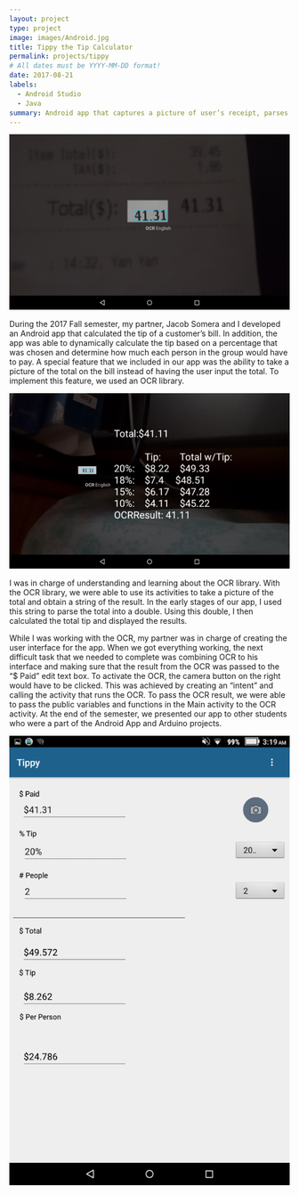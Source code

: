 ```yaml
---
layout: project
type: project
image: images/Android.jpg
title: Tippy the Tip Calculator
permalink: projects/tippy
# All dates must be YYYY-MM-DD format!
date: 2017-08-21
labels:
  - Android Studio
  - Java
summary: Android app that captures a picture of user’s receipt, parses the total, and uses it to calculate the tip.
---
```


<img class="ui medium right floated rounded image" src="../images/tippy-1.png">

During the 2017 Fall semester, my partner, Jacob Somera and I developed an Android app that calculated the tip of a customer’s bill. In addition, the app was able to dynamically calculate the tip based on a percentage that was chosen and determine how much each person in the group would have to pay. A special feature that we included in our app was the ability to take a picture of the total on the bill instead of having the user input the total. To implement this feature, we used an OCR library. 

<img class="ui medium right floated rounded image" src="../images/tippy-3.jpg">

I was in charge of understanding and learning about the OCR library. With the OCR library, we were able to use its activities to take a picture of the total and obtain a string of the result. In the early stages of our app, I used this string to parse the total into a double. Using this double, I then calculated the total tip and displayed the results.

While I was working with the OCR, my partner was in charge of creating the user interface for the app. When we got everything working, the next difficult task that we needed to complete was combining OCR to his interface and making sure that the result from the OCR was passed to the “$ Paid” edit text box. To activate the OCR, the camera button on the right would have to be clicked. This was achieved by creating an “intent” and calling the activity that runs the OCR. To pass the OCR result, we were able to pass the public variables and functions in the Main activity to the OCR activity. At the end of the semester, we presented our app to other students who were a part of the Android App and Arduino projects.

<img class="ui medium right floated rounded image" src="../images/tippy-2.png">
